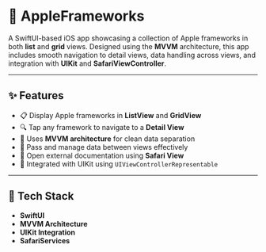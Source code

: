 # 🍏 AppleFrameworks

A SwiftUI-based iOS app showcasing a collection of Apple frameworks in both **list** and **grid** views. Designed using the **MVVM** architecture, this app includes smooth navigation to detail views, data handling across views, and integration with **UIKit** and **SafariViewController**.

---

## ✨ Features

- 📋 Display Apple frameworks in **ListView** and **GridView**
- 🔍 Tap any framework to navigate to a **Detail View**
- 🧠 Uses **MVVM architecture** for clean data separation
- 🔄 Pass and manage data between views effectively
- 🔗 Open external documentation using **Safari View**
- 🧩 Integrated with UIKit using `UIViewControllerRepresentable`

---

## 🧱 Tech Stack

- **SwiftUI**
- **MVVM Architecture**
- **UIKit Integration**
- **SafariServices**



